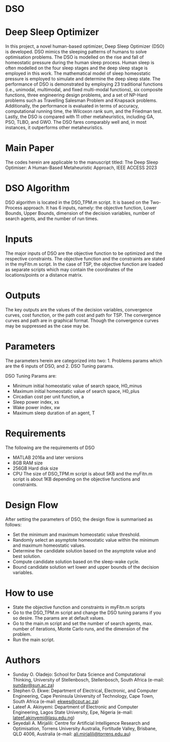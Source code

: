 # DSO
# Deep Sleep Optimizer

In this project, a novel human-based optimizer, Deep Sleep Optimizer (DSO) is developed. DSO mimics the sleeping patterns of humans to solve optimisation problems. The DSO is modelled on the rise and fall of homeostatic pressure during the human sleep process. Human sleep is often modelled on the four sleep stages and the deep
sleep stage is employed in this work. The mathematical model of sleep homeostatic pressure is employed to simulate and determine the deep sleep state. The performance of DSO is demonstrated by employing 23 traditional functions (i.e., unimodal, multimodal, and fixed multi-modal functions), six composite functions, three engineering design problems, and a set of NP-Hard problems such as Travelling Salesman Problem and Knapsack problems. Additionally, the performance is evaluated in terms of accuracy, computational running time, the Wilcoxon rank sum, and the Friedman test. Lastly, the DSO is compared with 11 other metaheuristics, including GA, PSO, TLBO, and GWO. The DSO fares comparably well and, in most instances, it outperforms other metaheuristics.

# Main Paper
The codes herein are applicable to the manuscript titled: The Deep Sleep Optimiser: A Human-Based Metaheuristic Approach, IEEE ACCESS 2023


#  DSO Algorithm
DSO algorithm is located in the DSO_TPM.m script. It is based on the Two-Process approach. It has 6 inputs, namely: the objective function, Lower Bounds, Upper Bounds, dimension of the decision variables, number of search agents, and the number of run times.

# Inputs
The major inputs of DSO are the objective function to be optimized and the respective constraints. The objective function and the constraints are stated in the myFitn.m script. In the case of TSP, the objective function are loaded as separate scripts which may contain the coordinates of the locations/points or a distance matrix.

# Outputs
The key outputs are the values of the decision variables, convergence curves, cost function, or the path cost and path for TSP. The convergence curves and path are in graphical format. Though the convergence curves may be suppressed as the case may be.

# Parameters
The parameters herein are categorized into two:  1. Problems params which are the 6 inputs of DSO, and 2. DSO Tuning params.

DSO Tuning Params are:
- Minimum initial homeostatic value of search space, H0_minus
- Maximum initial homeostatic value of search space, H0_plus
- Circadian cost per unit function, a
- Sleep power index, xs
- Wake power index, xw
- Maximum sleep duration of an agent, T

# Requirements
The following are the requirements of DSO
- MATLAB 2016a and later versions
- 8GB RAM size
- 256GB Hard disk size
- CPU
The size of DSO_TPM.m script is about 5KB and the myFitn.m script is about 1KB depending on the objective functions and constraints.

# Design Flow
After setting the parameters of DSO, the design flow is summarised as follows:
 - Set the minimum and maximum homeostatic value threshold.
 - Randomly select an asymptote homeostatic value within the minimum and maximum homeostatic values.
 - Determine the candidate solution based on the asymptote value and best solution.
 - Compute candidate solution based on the sleep-wake cycle.
 - Bound candidate solution wrt lower and upper bounds of the decision variables.

# How to use
- State the objective function and constraints in myFitn.m scripts
- Go to the DSO_TPM.m script and change the DSO tuning params if you so desire. The params are at default values.
- Go to the main.m script and set the number of search agents, max. number of iterations, Monte Carlo runs, and the dimension of the problem.
- Run the main script.


# Authors
- Sunday O. Oladejo: School for Data Science and Computational Thinking, University of Stellenbosch, Stellenbosch, South Africa (e-mail: sunday@sun.ac.za)
- Stephen O. Ekwe:  Department of Electrical, Electronic, and Computer Engineering, Cape Peninsula University of Technology, Cape Town, South Africa (e-mail: ekwes@cput.ac.za)
- Lateef A. Akinyemi: Department of Electronic and Computer Engineering, Lagos State University, Epe, Nigeria (e-mail: lateef.akinyemi@lasu.edu.ng) 
- Seyedali A. Mirjalili: Centre for Artificial Intelligence Research and Optimisation, Torrens University Australia, Fortitude Valley, Brisbane, QLD 4006, Australia (e-mail: ali.mirjalili@torrens.edu.au)
